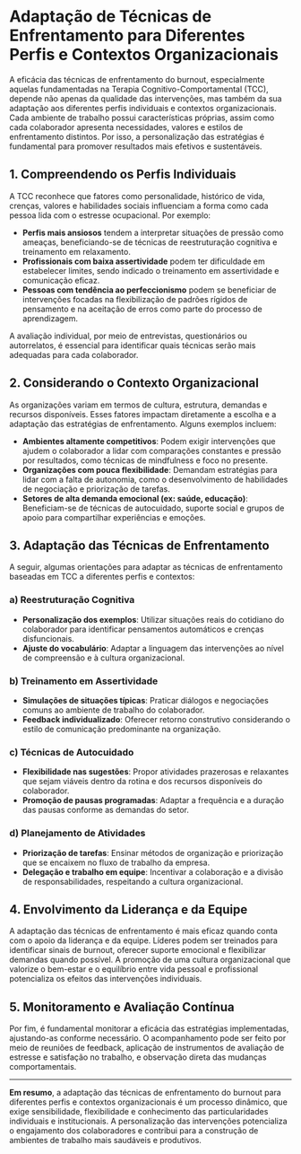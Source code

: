 
# Adaptação de Técnicas de Enfrentamento para Diferentes Perfis e Contextos Organizacionais

A eficácia das técnicas de enfrentamento do burnout, especialmente aquelas fundamentadas na Terapia Cognitivo-Comportamental (TCC), depende não apenas da qualidade das intervenções, mas também da sua adaptação aos diferentes perfis individuais e contextos organizacionais. Cada ambiente de trabalho possui características próprias, assim como cada colaborador apresenta necessidades, valores e estilos de enfrentamento distintos. Por isso, a personalização das estratégias é fundamental para promover resultados mais efetivos e sustentáveis.

## 1. Compreendendo os Perfis Individuais

A TCC reconhece que fatores como personalidade, histórico de vida, crenças, valores e habilidades sociais influenciam a forma como cada pessoa lida com o estresse ocupacional. Por exemplo:

- **Perfis mais ansiosos** tendem a interpretar situações de pressão como ameaças, beneficiando-se de técnicas de reestruturação cognitiva e treinamento em relaxamento.
- **Profissionais com baixa assertividade** podem ter dificuldade em estabelecer limites, sendo indicado o treinamento em assertividade e comunicação eficaz.
- **Pessoas com tendência ao perfeccionismo** podem se beneficiar de intervenções focadas na flexibilização de padrões rígidos de pensamento e na aceitação de erros como parte do processo de aprendizagem.

A avaliação individual, por meio de entrevistas, questionários ou autorrelatos, é essencial para identificar quais técnicas serão mais adequadas para cada colaborador.

## 2. Considerando o Contexto Organizacional

As organizações variam em termos de cultura, estrutura, demandas e recursos disponíveis. Esses fatores impactam diretamente a escolha e a adaptação das estratégias de enfrentamento. Alguns exemplos incluem:

- **Ambientes altamente competitivos**: Podem exigir intervenções que ajudem o colaborador a lidar com comparações constantes e pressão por resultados, como técnicas de mindfulness e foco no presente.
- **Organizações com pouca flexibilidade**: Demandam estratégias para lidar com a falta de autonomia, como o desenvolvimento de habilidades de negociação e priorização de tarefas.
- **Setores de alta demanda emocional (ex: saúde, educação)**: Beneficiam-se de técnicas de autocuidado, suporte social e grupos de apoio para compartilhar experiências e emoções.

## 3. Adaptação das Técnicas de Enfrentamento

A seguir, algumas orientações para adaptar as técnicas de enfrentamento baseadas em TCC a diferentes perfis e contextos:

### a) Reestruturação Cognitiva

- **Personalização dos exemplos**: Utilizar situações reais do cotidiano do colaborador para identificar pensamentos automáticos e crenças disfuncionais.
- **Ajuste do vocabulário**: Adaptar a linguagem das intervenções ao nível de compreensão e à cultura organizacional.

### b) Treinamento em Assertividade

- **Simulações de situações típicas**: Praticar diálogos e negociações comuns ao ambiente de trabalho do colaborador.
- **Feedback individualizado**: Oferecer retorno construtivo considerando o estilo de comunicação predominante na organização.

### c) Técnicas de Autocuidado

- **Flexibilidade nas sugestões**: Propor atividades prazerosas e relaxantes que sejam viáveis dentro da rotina e dos recursos disponíveis do colaborador.
- **Promoção de pausas programadas**: Adaptar a frequência e a duração das pausas conforme as demandas do setor.

### d) Planejamento de Atividades

- **Priorização de tarefas**: Ensinar métodos de organização e priorização que se encaixem no fluxo de trabalho da empresa.
- **Delegação e trabalho em equipe**: Incentivar a colaboração e a divisão de responsabilidades, respeitando a cultura organizacional.

## 4. Envolvimento da Liderança e da Equipe

A adaptação das técnicas de enfrentamento é mais eficaz quando conta com o apoio da liderança e da equipe. Líderes podem ser treinados para identificar sinais de burnout, oferecer suporte emocional e flexibilizar demandas quando possível. A promoção de uma cultura organizacional que valorize o bem-estar e o equilíbrio entre vida pessoal e profissional potencializa os efeitos das intervenções individuais.

## 5. Monitoramento e Avaliação Contínua

Por fim, é fundamental monitorar a eficácia das estratégias implementadas, ajustando-as conforme necessário. O acompanhamento pode ser feito por meio de reuniões de feedback, aplicação de instrumentos de avaliação de estresse e satisfação no trabalho, e observação direta das mudanças comportamentais.

---

**Em resumo**, a adaptação das técnicas de enfrentamento do burnout para diferentes perfis e contextos organizacionais é um processo dinâmico, que exige sensibilidade, flexibilidade e conhecimento das particularidades individuais e institucionais. A personalização das intervenções potencializa o engajamento dos colaboradores e contribui para a construção de ambientes de trabalho mais saudáveis e produtivos.
```

